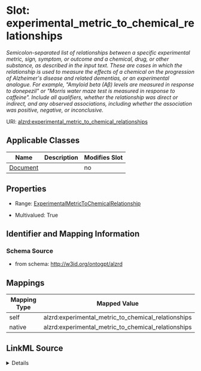 

# Slot: experimental_metric_to_chemical_relationships


_Semicolon-separated list of relationships between a specific experimental metric, sign, symptom, or outcome and a chemical, drug, or other substance, as described in the input text. These are cases in which the relationship is used to measure the effects of a chemical on the progression of Alzheimer's disease and related dementias, or an experimental analogue. For example, "Amyloid beta (Aβ) levels are measured in response to donepezil" or "Morris water maze test is measured in response to caffeine". Include all qualifiers, whether the relationship was direct or indirect, and any observed associations, including whether the association was positive, negative, or inconclusive._



URI: [alzrd:experimental_metric_to_chemical_relationships](http://w3id.org/ontogpt/alzrdexperimental_metric_to_chemical_relationships)



<!-- no inheritance hierarchy -->





## Applicable Classes

| Name | Description | Modifies Slot |
| --- | --- | --- |
| [Document](Document.md) |  |  no  |







## Properties

* Range: [ExperimentalMetricToChemicalRelationship](ExperimentalMetricToChemicalRelationship.md)

* Multivalued: True





## Identifier and Mapping Information







### Schema Source


* from schema: http://w3id.org/ontogpt/alzrd




## Mappings

| Mapping Type | Mapped Value |
| ---  | ---  |
| self | alzrd:experimental_metric_to_chemical_relationships |
| native | alzrd:experimental_metric_to_chemical_relationships |




## LinkML Source

<details>
```yaml
name: experimental_metric_to_chemical_relationships
description: Semicolon-separated list of relationships between a specific experimental
  metric, sign, symptom, or outcome and a chemical, drug, or other substance, as described
  in the input text. These are cases in which the relationship is used to measure
  the effects of a chemical on the progression of Alzheimer's disease and related
  dementias, or an experimental analogue. For example, "Amyloid beta (Aβ) levels are
  measured in response to donepezil" or "Morris water maze test is measured in response
  to caffeine". Include all qualifiers, whether the relationship was direct or indirect,
  and any observed associations, including whether the association was positive, negative,
  or inconclusive.
from_schema: http://w3id.org/ontogpt/alzrd
rank: 1000
alias: experimental_metric_to_chemical_relationships
owner: Document
domain_of:
- Document
range: ExperimentalMetricToChemicalRelationship
multivalued: true

```
</details>